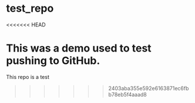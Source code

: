 # test_repo

<<<<<<< HEAD

# This was a demo used to test pushing to GitHub.

This repo is a test

> > > > > > > 2403aba355e592e6163871ec6fbb78eb5f4aaad8
